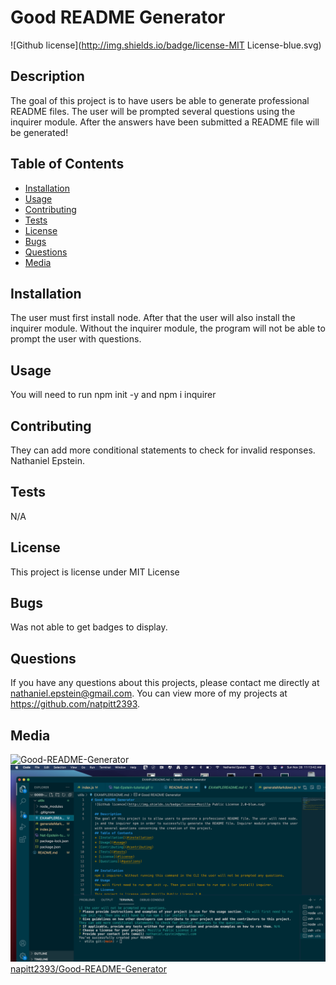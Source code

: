 # Good README Generator
  ![Github license](http://img.shields.io/badge/license-MIT License-blue.svg)
  
  ## Description 
  The goal of this project is to have users be able to generate professional README files. The user will be prompted several questions using the inquirer module. After the answers have been submitted a README file will be generated!
  ## Table of Contents
  * [Installation](#installation)
  * [Usage](#usage)
  * [Contributing](#contributing)
  * [Tests](#tests)
  * [License](#license)
  * [Bugs](#bugs)
  * [Questions](#questions)
  * [Media](#media)

  
  ## Installation 
  The user must first install node. After that the user will also install the inquirer module. Without the inquirer module, the program will not be able to prompt the user with questions.
  ## Usage 
  You will need to run npm init -y and npm i inquirer
  ## Contributing 
  They can add more conditional statements to check for invalid responses. Nathaniel Epstein.
  ## Tests
  N/A
  ## License 
  This project is license under MIT License
  ## Bugs
  Was not able to get badges to display.

  ## Questions
  If you have any questions about this projects, please contact me directly at nathaniel.epstein@gmail.com. You can view more of my projects at https://github.com/natpitt2393.

  ## Media
  ![Good-README-Generator](./Nat-Epstein-tutorial.gif)
  ![Good-README-Generator](./Screenshot-tutorial.png)
  [napitt2393/Good-README-Generator](https://github.com/natpitt2393/Good-README-Generator)
